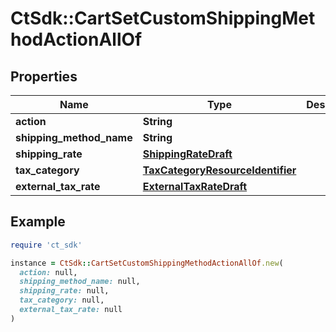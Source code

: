 # CtSdk::CartSetCustomShippingMethodActionAllOf

## Properties

| Name | Type | Description | Notes |
| ---- | ---- | ----------- | ----- |
| **action** | **String** |  | [optional] |
| **shipping_method_name** | **String** |  | [optional] |
| **shipping_rate** | [**ShippingRateDraft**](ShippingRateDraft.md) |  | [optional] |
| **tax_category** | [**TaxCategoryResourceIdentifier**](TaxCategoryResourceIdentifier.md) |  | [optional] |
| **external_tax_rate** | [**ExternalTaxRateDraft**](ExternalTaxRateDraft.md) |  | [optional] |

## Example

```ruby
require 'ct_sdk'

instance = CtSdk::CartSetCustomShippingMethodActionAllOf.new(
  action: null,
  shipping_method_name: null,
  shipping_rate: null,
  tax_category: null,
  external_tax_rate: null
)
```

